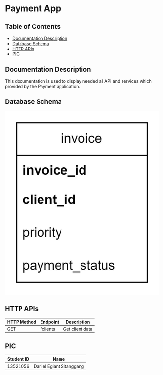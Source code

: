 # Payment App

## **Table of Contents**

- [Documentation Description](#documentation-description)
- [Database Schema](#database-schema)
- [HTTP APIs](#http-apis)
- [PIC](#pic)

## **Documentation Description**

This documentation is used to display needed all API and services which provided by the Payment application.

## **Database Schema**

<img src='../assets/payment_db.jpg' />

## **HTTP APIs**

| HTTP Method | Endpoint | Description     |
| ----------- | -------- | --------------- |
| GET         | /clients | Get client data |

## **PIC**

| Student ID | Name                     |
| ---------- | ------------------------ |
| 13521056   | Daniel Egiant Sitanggang |
